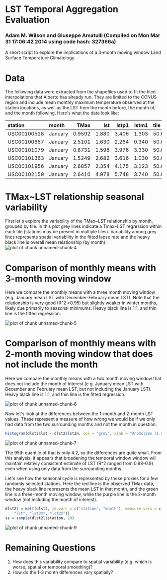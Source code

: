 
LST Temporal Aggregation Evaluation
====



### Adam M. Wilson and Giuseppe Amatulli (Compiled on Mon Mar 31 17:06:42 2014  using code hash: 327366a)

A short script to explore the implications of a 3-month moving window Land Surface Temperature Climatology.




# Data
The following data were extracted from the shapefiles used to fit the tiled interpolations that Alberto has already run. They are limited to the CONUS region and include mean monthly maximum temperature observed at the station locations, as well as the LST from the month before, the month of, and the month following.  Here's what the data look like:

|station      |month    |    TMax|    lst|  lstp1|  lstm1|tile         |
|:------------|:--------|-------:|------:|------:|------:|:------------|
|USC00100528  |January  |  0.9592|  1.880|  3.406|  1.303|50.0_-115.0  |
|USC00100667  |January  |  2.5101|  1.630|  2.264|  0.340|50.0_-115.0  |
|USC00101079  |January  |  0.8731|  1.598|  3.976|  3.330|50.0_-115.0  |
|USC00101363  |January  |  1.5249|  2.682|  3.616|  1.030|50.0_-115.0  |
|USC00101956  |January  |  2.6857|  2.354|  4.175|  3.123|50.0_-115.0  |
|USC00102159  |January  |  2.6410|  4.978|  5.748|  3.740|50.0_-115.0  |



# TMax~LST relationship seasonal variability 

First let's explore the variability of the TMax~LST relationship by month, grouped by tile.  In this plot grey lines indicate a Tmax~LST regression within each tile (stations may be present in multiple tiles). Variability among grey lines represents spatial variability in the fitted lapse rate and the heavy black line is overall mean relationship (by month).
![plot of chunk unnamed-chunk-4](figure/unnamed-chunk-4.png) 



# Comparison of monthly means with 3-month moving window
Here we compare the monthly means with a three month moving window (e.g. January mean LST with December-February mean LST).  Note that the relationship is very good (R^2 >0.95) but slightly weaker in winter months, likely due primarily to seasonal minimums.  Heavy black line is 1:1, and thin line is the fitted regression.

![plot of chunk unnamed-chunk-5](figure/unnamed-chunk-5.png) 


# Comparison of monthly means with 2-month moving window that does not include the month
Here we compare the monthly means with a two month moving window that does not include the month of interest (e.g. January mean LST with December and February mean LST, but not including the January LST).  Heavy black line is 1:1, and thin line is the fitted regression.

![plot of chunk unnamed-chunk-6](figure/unnamed-chunk-6.png) 


Now let's look at the differences between the 1-month and 2-month LST values.  These represent a measure of how wrong we would be if we only had data from the two surrounding months and not the month in question.  


```r
histogram(dlst2$lst - dlst2$lst2m, col = "grey", xlab = "Anomolies (1 month - 2 month means)")
```

![plot of chunk unnamed-chunk-7](figure/unnamed-chunk-7.png) 

The 95th quantile of that is only 4.2, so the differences are quite small. From this analysis, it appears that broadening the temporal window window will maintain relativly consistent estimate of LST (R^2 ranged from 0.88-0.9) even when using only data from the surrounding months.

Let's see how the seasonal cycle is represented by these proxies for a few randomly selected stations.  Here the red line is the observed TMax data, the heavy black line represents the mean LST in that month, and the green line is a three-month moving window, while the purple line is the 2-month window (not including the month of interest).


```r
dlst2l = melt(dlst2, id.vars = c("station", "month"), measure.vars = c("TMax", 
    "lst", "lst3m", "lst2m"))
ss = sample(dlst2l$station, 10)
```


![plot of chunk unnamed-chunk-9](figure/unnamed-chunk-9.png) 



#  Remaining Questions  

1. How does this variability compare to spatial variability (e.g. which is worse, spatial or temporal smoothing)?
2. How do the 1-3 month differences vary spatially?
